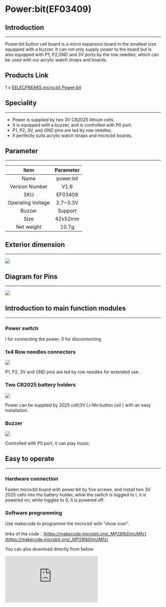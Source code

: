 # Power:bit(EF03409)

## Introduction
---

Power:bit button cell board is a micro expansion board in the smallest size equipped  with a buzzer. It can not only supply power to the board but is also equipped with P1, P2,GND and 3V ports by the row needles, which can be used with our acrylic watch straps and boards.

## Products Link

1 x [EELECFREAKS micro:bit Power:bit](https://shop.elecfreaks.com/products/elecfreaks-micro-bit-power-bit?_pos=1&_sid=dbc9900dd&_ss=r)

## Speciality
---

- Power is supplied by two 3V CR2025 lithium cells.
- It is equipped with a buzzer, and is controlled with P0 port.
- P1, P2, 3V, and GND pins are led by row needles.
- It perfectly suits acrylic watch straps and micro:bit boards.

## Parameter
---

|Item | Parameter |
|:-: | :-: |
|Name|power:bit|
|Version Number|V1.6|
|SKU| EF03409|
|Operating Voltage|2.7~3.3V|
|Buzzer|Support|
|Size|42x52mm|
|Net weight|10.7g|

## Exterior dimension
---

![](./images/BQCpLVu.png)

## Diagram for Pins
---

![](./images/ONnPnR7.png)

## Introduction to main function modules
---

### Power switch

I for connecting the power, 0 for disconnecting.

### 1x4 Row needles connectors

![](./images/9uskWP9.png)

P1, P2, 3V and GND pins are led by row needles for extended use.

### Two CR2025 battery holders

![](./images/RkOmiZc.png)

Power can be supplied by 2025 cell(3V Li-Mn button cell ) with an easy installation.

### Buzzer

![](./images/eNtjso8.png)

Controlled with P0 port, it can play music.

## Easy to operate
---

### Hardware connection

Fasten micro:bit board with power:bit  by five screws, and install two 3V 2025 cells into the battery holder, while the switch is toggled to I, it is powered on; while toggles to 0, it is powered off.


### Software programming

Use makecode to programme the micro:bit with "show icon".

links of the code：[https://makecode.microbit.org/_MP28fbDmUMfz](https://makecode.microbit.org/_MP28fbDmUMfz)

You can also download directly from below:

<div
    style={{
        position: 'relative',
        paddingBottom: '60%',
        overflow: 'hidden',
    }}
>
    <iframe
        src="https://makecode.microbit.org/_MP28fbDmUMfz"
        frameborder="0"
        sandbox="allow-popups allow-forms allow-scripts allow-same-origin"
        style={{
            position: 'absolute',
            width: '100%',
            height: '100%',
        }}
    />
</div>

### Result

Icon is shown on the micro:bit.

## FAQ
---

